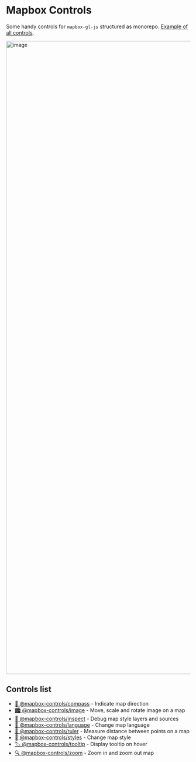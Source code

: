 # Mapbox Controls

Some handy controls for `mapbox-gl-js` structured as monorepo. [Example of all controls](https://korywka.github.io/mapbox-controls/preview/).

<img width="1724" alt="image" src="https://github.com/korywka/mapbox-controls/assets/988471/84d96210-1b3c-4004-a456-4933ce34e118">

## Controls list

- [🧭 @mapbox-controls/compass](packages/compass) - Indicate map direction
- [🏙️ @mapbox-controls/image](packages/image) - Move, scale and rotate image on a map
- [🐞 @mapbox-controls/inspect](packages/inspect) - Debug map style layers and sources
- [📖 @mapbox-controls/language](packages/language) - Change map language
- [📏 @mapbox-controls/ruler](packages/ruler) - Measure distance between points on a map
- [💅 @mapbox-controls/styles](packages/styles) - Change map style
- [🏷️ @mapbox-controls/tooltip](packages/tooltip) - Display tooltip on hover
- [🔍 @mapbox-controls/zoom](packages/zoom) - Zoom in and zoom out map
